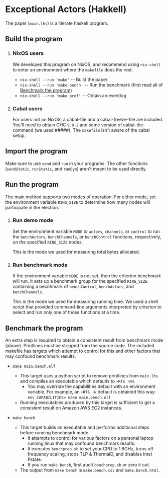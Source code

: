 # Exceptional Actors (Hakkell)

The paper (`main.lhs`) is a literate haskell program.



## Build the program

1. ### NixOS users

   We developed this program on NixOS, and recommend using `nix-shell`
   to enter an environment where the `makefile` does the rest.

   * `nix-shell --run 'make'` -- Build the paper
   * `nix-shell --run 'make bench'` -- Run the benchmark (first read all of [Benchmark the program](#benchmark-the-program))
   * `nix-shell --run 'make prof'` -- Obtain an eventlog

1. ### Cabal users

   For users not on NixOS, a cabal-file and a cabal-freeze-file are included.
   You'll need to obtain GHC `9.0.2`
   and some version of cabal-the-command (we used #####).
   The `makefile` isn't aware of the cabal setup.



## Import the program

Make sure to use `send` and `run` in your programs. The other functions
(`sendStatic`, `runStatic`, and `runDyn`) aren't meant to be used directly.



## Run the program

The main method supports two modes of operation.
For either mode, set the environment variable `RING_SIZE`
to determine how many nodes will participate in the election.

1. ### Run demo mode

   Set the environment variable `MODE` to `actors`, `channels`, or `control`
   to run the `benchActors`, `benchChannels`, or `benchControl`
   functions, respectively, on the specified `RING_SIZE` nodes.

   This is the mode we used for measuring total bytes allocated.

1. ### Run benchmark mode

   If the environment variable `MODE` is not set,
   then the criterion benchmark will run.
   It sets up a benchmark group for the specified `RING_SIZE`
   containing a becnhmark of `benchControl`, `benchActors`, and `benchChannels`.

   This is the mode we used for measuring running time.
   We used a shell script that provided command-line arguments interpreted
   by criterion to select and run only one of those functions at a time.



## Benchmark the program

An extra step is required to obtain a consistent result from benchmark mode
(above).
Printlines must be stripped from the source code.
The included makefile has targets which attempt to control
for this and other factors that may confound benchmark results.

* `make main.bench.elf`

  * This target uses a python script to remove printlines from `main.lhs` and
    compiles an executable which defaults to `+RTS -N4`.
    * You may override the capabilities default with an environment variable.
      For example, an `+RTS -N` default is obtained this way:  
      `env CAPABILITIES= make main.bench.elf`
  * Running executables produced by this target is sufficient to get a
    consistent result on Amazon AWS EC2 instances.

* `make bench`

  * This target builds an executable and performs additional steps before
    running benchmark mode.
    * It attempts to control for various factors on a personal laptop running
      linux that may confound benchmark results.
    * It executes `benchprep.sh` to set your CPU to 1.6GHz,
      turns off frequency scaling, stops TLP & ThermalD, and disables Intel Pstate.
    * If you run `make bench`, first audit `benchprep.sh` or zero it out.
  * The output from `make bench` is `make.bench.csv` and `make.bench.html`.
